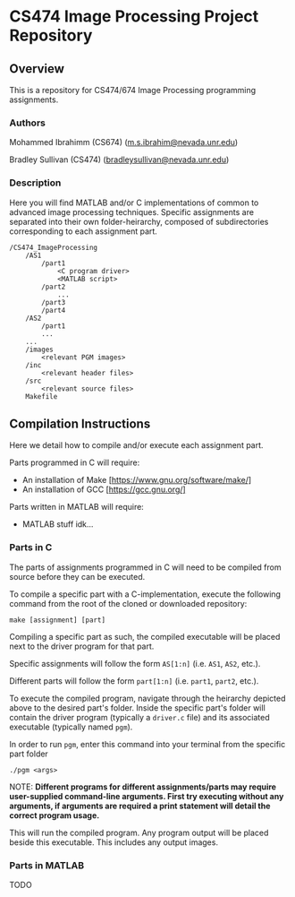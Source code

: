 # CS474 Image Processing Project Repository

## Overview

This is a repository for CS474/674 Image Processing programming assignments.

### Authors

Mohammed Ibrahimm (CS674) (m.s.ibrahim@nevada.unr.edu)

Bradley Sullivan (CS474) (bradleysullivan@nevada.unr.edu)

### Description

Here you will find MATLAB and/or C implementations of common to advanced image processing techniques. Specific assignments are separated into their own folder-heirarchy, composed of subdirectories corresponding to each assignment part.
    
    /CS474_ImageProcessing
        /AS1
            /part1
                <C program driver>
                <MATLAB script>
            /part2
                ...
            /part3
            /part4
        /AS2
            /part1
            ...
        ...
        /images
            <relevant PGM images>
        /inc
            <relevant header files>
        /src
            <relevant source files>
        Makefile

## Compilation Instructions

Here we detail how to compile and/or execute each assignment part. 

Parts programmed in C will require:
- An installation of Make [https://www.gnu.org/software/make/]
- An installation of GCC [https://gcc.gnu.org/]

Parts written in MATLAB will require:
- MATLAB stuff idk...

### Parts in C

The parts of assignments programmed in C will need to be compiled from source before they can be executed.

To compile a specific part with a C-implementation, execute the following command from the root of the cloned or downloaded repository:

    make [assignment] [part]

Compiling a specific part as such, the compiled executable will be placed next to the driver program for that part. 

Specific assignments will follow the form `AS[1:n]` (i.e. `AS1`, `AS2`, etc.). 

Different parts will follow the form `part[1:n]` (i.e. `part1`, `part2`, etc.).

To execute the compiled program, navigate through the heirarchy depicted above to the desired part's folder. Inside the specific part's folder will contain the driver program (typically a `driver.c` file) and its associated executable (typically named `pgm`).

In order to run `pgm`, enter this command into your terminal from the specific part folder

    ./pgm <args>

NOTE: **Different programs for different assignments/parts may require user-supplied command-line arguments. First try executing without any arguments, if arguments are required a print statement will detail the correct program usage.**

This will run the compiled program. Any program output will be placed beside this executable. This includes any output images.

### Parts in MATLAB

TODO

